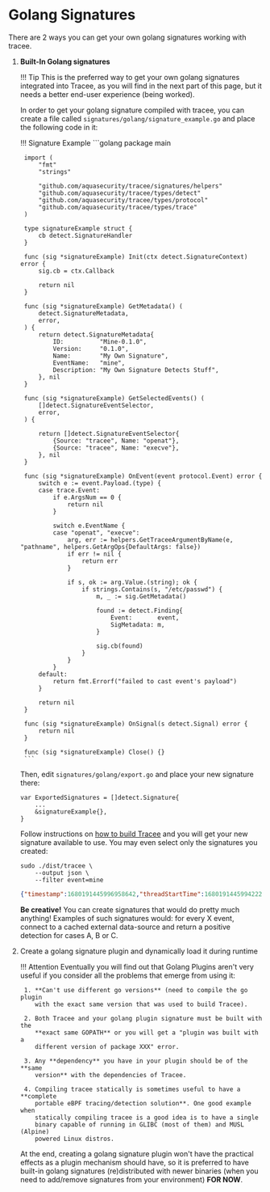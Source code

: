 # Golang Signatures

There are 2 ways you can get your own golang signatures working with tracee.

1. **Built-In Golang signatures**

    !!! Tip
        This is the preferred way to get your own golang signatures integrated
        into Tracee, as you will find in the next part of this page, but it
        needs a better end-user experience (being worked).

    In order to get your golang signature compiled with tracee, you can create
    a file called `signatures/golang/signature_example.go` and place the
    following code in it:

    !!! Signature Example
        ```golang
        package main

        import (
            "fmt"
            "strings"

            "github.com/aquasecurity/tracee/signatures/helpers"
            "github.com/aquasecurity/tracee/types/detect"
            "github.com/aquasecurity/tracee/types/protocol"
            "github.com/aquasecurity/tracee/types/trace"
        )

        type signatureExample struct {
            cb detect.SignatureHandler
        }

        func (sig *signatureExample) Init(ctx detect.SignatureContext) error {
            sig.cb = ctx.Callback

            return nil
        }

        func (sig *signatureExample) GetMetadata() (
            detect.SignatureMetadata,
            error,
        ) {
            return detect.SignatureMetadata{
                ID:          "Mine-0.1.0",
                Version:     "0.1.0",
                Name:        "My Own Signature",
                EventName:   "mine",
                Description: "My Own Signature Detects Stuff",
            }, nil
        }

        func (sig *signatureExample) GetSelectedEvents() (
            []detect.SignatureEventSelector,
            error,
        ) {

            return []detect.SignatureEventSelector{
                {Source: "tracee", Name: "openat"},
                {Source: "tracee", Name: "execve"},
            }, nil
        }

        func (sig *signatureExample) OnEvent(event protocol.Event) error {
            switch e := event.Payload.(type) {
            case trace.Event:
                if e.ArgsNum == 0 {
                    return nil
                }

                switch e.EventName {
                case "openat", "execve":
                    arg, err := helpers.GetTraceeArgumentByName(e, "pathname", helpers.GetArgOps{DefaultArgs: false})
                    if err != nil {
                        return err
                    }

                    if s, ok := arg.Value.(string); ok {
                        if strings.Contains(s, "/etc/passwd") {
                            m, _ := sig.GetMetadata()

                            found := detect.Finding{
                                Event:       event,
                                SigMetadata: m,
                            }

                            sig.cb(found)
                        }
                    }
                }
            default:
                return fmt.Errorf("failed to cast event's payload")
            }

            return nil
        }

        func (sig *signatureExample) OnSignal(s detect.Signal) error {
            return nil
        }

        func (sig *signatureExample) Close() {}
        ```

    Then, edit `signatures/golang/export.go` and place your new signature there:

    ```golang
    var ExportedSignatures = []detect.Signature{
        ...
        &signatureExample{},
    }
    ```

    Follow instructions on [how to build Tracee] and you will get your new signature
    available to use. You may even select only the signatures you created:

    ```console
    sudo ./dist/tracee \
        --output json \
        --filter event=mine
    ```

    ```json
    {"timestamp":1680191445996958642,"threadStartTime":1680191445994222553,"processorId":4,"processId":329031,"cgroupId":10793,"threadId":329031,"parentProcessId":45580,"hostProcessId":329031,"hostThreadId":329031,"hostParentProcessId":45580,"userId":1000,"mountNamespace":4026531841,"pidNamespace":4026531836,"processName":"zsh","hostName":"hb","container":{},"kubernetes":{},"eventId":"6030","eventName":"mine","matchedPolicies":[""],"argsNum":0,"returnValue":11,"syscall":"","stackAddresses":null,"contextFlags":{"containerStarted":false,"isCompat":false},"args":[],"metadata":{"Version":"0.1.0","Description":"My Own Signature Detects Stuff","Tags":null,"Properties":{"signatureID":"Mine-0.1.0","signatureName":"My Own Signature"}}}
    ```

    **Be creative!** You can create signatures that would do pretty much
    anything! Examples of such signatures would: for every X event, connect to
    a cached external data-source and return a positive detection for cases A,
    B or C.

    [how to build Tracee]: ../../../contributing/building/building.md

2. Create a golang signature plugin and dynamically load it during runtime

    !!! Attention
        Eventually you will find out that Golang Plugins aren't very useful if
        you consider all the problems that emerge from using it:

        1. **Can't use different go versions** (need to compile the go plugin
           with the exact same version that was used to build Tracee).

        2. Both Tracee and your golang plugin signature must be built with the
           **exact same GOPATH** or you will get a "plugin was built with a
           different version of package XXX" error.

        3. Any **dependency** you have in your plugin should be of the **same
           version** with the dependencies of Tracee.

        4. Compiling tracee statically is sometimes useful to have a **complete
           portable eBPF tracing/detection solution**. One good example when
           statically compiling tracee is a good idea is to have a single
           binary capable of running in GLIBC (most of them) and MUSL (Alpine)
           powered Linux distros.

    At the end, creating a golang signature plugin won't have the practical
    effects as a plugin mechanism should have, so it is preferred to have
    built-in golang signatures (re)distributed with newer binaries (when you
    need to add/remove signatures from your environment) **FOR NOW**.
